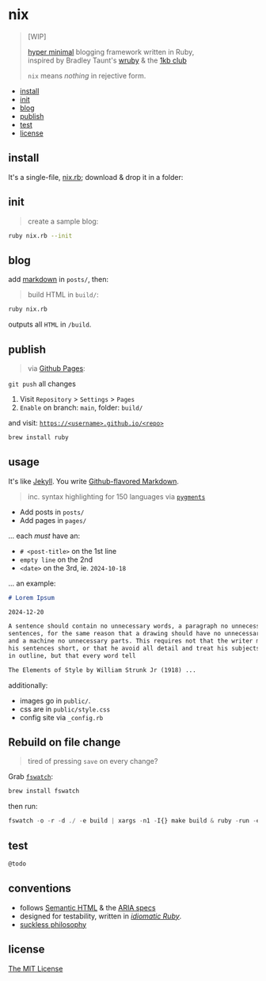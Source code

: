 # nix   

> [WIP]
>
> [hyper minimal][concise] blogging framework written in Ruby,   
> inspired by Bradley Taunt's [wruby][wruby] & the [1kb club][club]
>
> `nix` means *nothing* in rejective form.


- [install](#install)
- [init](#usage)
- [blog](#usage)
- [publish](#usage)
- [test](#test)
- [license](#license)

## install

It's a single-file, [nix.rb][file-rb]; download & drop it in a folder:


## init

> create a sample blog:

```bash
ruby nix.rb --init
```

## blog

add [markdown][gfm] in `posts/`, then:

> build HTML in `build/`:

```bash
ruby nix.rb
```

outputs all `HTML` in `/build`.

## publish

>  via [Github Pages][gh-pages]: 

`git push` all changes 

1. Visit `Repository` > `Settings` > `Pages`
2. `Enable` on branch: `main`, folder: `build/`

and visit: [`https://<username>.github.io/<repo>`](https://<username>.github.io/<repo>)

```bash
brew install ruby
```

## usage 

It's like [Jekyll][jekyll]. You write [Github-flavored Markdown][gfm].

> inc. syntax highlighting for 150 languages via [`pygments`][pygments]

- Add posts in `posts/`
- Add pages in `pages/`

 ... each *must* have an:

- `# <post-title>` on the 1st line
- `empty line` on the 2nd
- `<date>` on the 3rd, ie. `2024-10-18`

... an example:

```markdown
# Lorem Ipsum

2024-12-20

A sentence should contain no unnecessary words, a paragraph no unnecessary 
sentences, for the same reason that a drawing should have no unnecessary lines 
and a machine no unnecessary parts. This requires not that the writer make all 
his sentences short, or that he avoid all detail and treat his subjects only 
in outline, but that every word tell

The Elements of Style by William Strunk Jr (1918) ...
```

additionally:

- images go in `public/`.
- css are in `public/style.css`
- config site via `_config.rb`

## Rebuild on file change

> tired of pressing `save` on every change?

Grab [`fswatch`][fswatch]:

```bash
brew install fswatch
```

then run:

```js
fswatch -o -r -d ./ -e build | xargs -n1 -I{} make build & ruby -run -e httpd -- build
```

## test

```bash
@todo
```

## conventions

- follows [Semantic HTML][semantic-html] & the [ARIA specs][aria]
- designed for testability, written in [*idiomatic Ruby*][id-ruby].
- [suckless philosophy][suckless]

## license

[The MIT License](https://spdx.org/licenses/MIT)

[club]: https://1kb.club/
[ruby]: https://ruby-doc.org/3.3.4/
[wruby]: https://git.btxx.org/wruby/about/
[jekyll]: https://jekyllrb.com/
[gh-pages]: https://pages.github.com/
[concise]: https://en.wikipedia.org/wiki/Concision
[fswatch]: https://github.com/emcrisostomo/fswatch
[gfm]: https://github.github.com/gfm/
[id-ruby]: https://franzejr.github.io/best-ruby/index.html
[pygments]: https://pygments.org/
[file-rb]: https://github.com/nicholaswmin/nix/blob/main/nix.rb

[suckless]: https://suckless.org/philosophy/
[semantic-html]: https://html.spec.whatwg.org/multipage/#toc-dom
[aria]: https://developer.mozilla.org/en-US/docs/Web/Accessibility/ARIA
